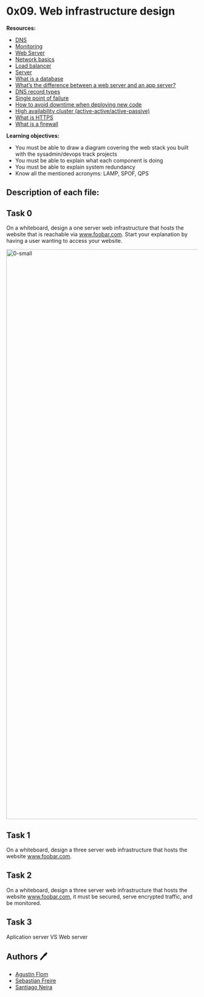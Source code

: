 # 0x09. Web infrastructure design

**Resources:**

* [DNS](https://intranet.hbtn.io/concepts/12)
* [Monitoring](https://intranet.hbtn.io/concepts/13)
* [Web Server](https://intranet.hbtn.io/concepts/17)
* [Network basics](https://intranet.hbtn.io/concepts/33)
* [Load balancer](https://intranet.hbtn.io/concepts/46)
* [Server](https://intranet.hbtn.io/concepts/67)
* [What is a database](https://www.techtarget.com/searchdatamanagement/definition/database)
* [What’s the difference between a web server and an app server?](https://www.youtube.com/watch?v=S97eKyv2b9M&ab_channel=TheCodingInterview)
* [DNS record types](https://pressable.com/?s=DNS&post_type=knowledgebase)
* [Single point of failure](https://en.wikipedia.org/wiki/Single_point_of_failure)
* [How to avoid downtime when deploying new code](https://softwareengineering.stackexchange.com/questions/35063/how-do-you-update-your-production-codebase-database-schema-without-causing-downt#answers-header)
* [High availability cluster (active-active/active-passive)](https://docs.oracle.com/cd/E17904_01/core.1111/e10106/intro.htm#ASHIA712)
* [What is HTTPS](https://www.instantssl.com/http-vs-https)
* [What is a firewall](https://www.webopedia.com/definitions/firewall/)

**Learning objectives:**

* You must be able to draw a diagram covering the web stack you built with the sysadmin/devops track projects
* You must be able to explain what each component is doing
* You must be able to explain system redundancy
* Know all the mentioned acronyms: LAMP, SPOF, QPS


## Description of each file:

## Task 0
On a whiteboard, design a one server web infrastructure that hosts the website that is reachable via www.foobar.com. Start your explanation by having a user wanting to access your website.

<img width="1498" alt="0-small" src="https://user-images.githubusercontent.com/69850751/179072501-d5d3608b-cccf-4f33-b00f-9a3f02ad4f4f.png">

## Task 1
On a whiteboard, design a three server web infrastructure that hosts the website www.foobar.com.

## Task 2
On a whiteboard, design a three server web infrastructure that hosts the website www.foobar.com, it must be secured, serve encrypted traffic, and be monitored.

## Task 3
Aplication server VS Web server 

## Authors :pen:

* [Agustin Flom](https://www.linkedin.com/in/agustin-f/)
* [Sebastian Freire](https://github.com/SFreire2022)
* [Santiago Neira](https://github.com/sanei1509)
